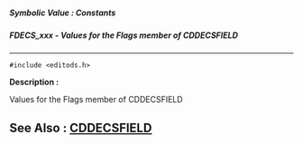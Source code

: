 ##### Symbolic Value : Constants
##### FDECS_xxx - Values for the Flags member of CDDECSFIELD
---
```
#include <editods.h>
```
**Description :**

Values for the Flags member of CDDECSFIELD

**See Also :**
[CDDECSFIELD](/reference/Data/CDDECSFIELD)
---
